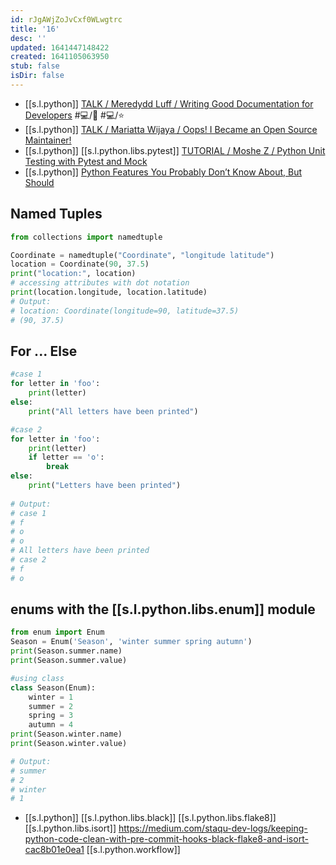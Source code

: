 ```yaml
---
id: rJgAWjZoJvCxf0WLwgtrc
title: '16'
desc: ''
updated: 1641447148422
created: 1641105063950
stub: false
isDir: false
---
```


- [[s.l.python]] [TALK / Meredydd Luff / Writing Good Documentation for Developers](https://youtu.be/eWaWvUhpseM?list=PL2Uw4_HvXqvYk1Y5P8kryoyd83L_0Uk5K) #💻️/📖️ #💻️/⭐
- [[s.l.python]] [TALK / Mariatta Wijaya / Oops! I Became an Open Source Maintainer!](https://youtu.be/iPs64t1nsSM?list=PL2Uw4_HvXqvYk1Y5P8kryoyd83L_0Uk5K)
- [[s.l.python]] [[s.l.python.libs.pytest]] [TUTORIAL / Moshe Z / Python Unit Testing with Pytest and Mock](https://youtu.be/DJoffYEPttY?list=PL2Uw4_HvXqvYk1Y5P8kryoyd83L_0Uk5K)
- [[s.l.python]] [Python Features You Probably Don’t Know About, But Should](https://levelup.gitconnected.com/python-features-you-probably-dont-know-about-but-should-a66c6b30c528)

## Named Tuples

```python
from collections import namedtuple

Coordinate = namedtuple("Coordinate", "longitude latitude")
location = Coordinate(90, 37.5)
print("location:", location) 
# accessing attributes with dot notation
print(location.longitude, location.latitude) 
# Output: 
# location: Coordinate(longitude=90, latitude=37.5) 
# (90, 37.5) 
```
## For ... Else

```python
#case 1
for letter in 'foo':
    print(letter)
else:
    print("All letters have been printed")

#case 2
for letter in 'foo':
    print(letter)
    if letter == 'o':
        break
else:
    print("Letters have been printed")
    
# Output:
# case 1
# f
# o
# o
# All letters have been printed
# case 2
# f
# o
```
## enums with the [[s.l.python.libs.enum]] module

```python
from enum import Enum
Season = Enum('Season', 'winter summer spring autumn')
print(Season.summer.name)
print(Season.summer.value)

#using class
class Season(Enum):
    winter = 1
    summer = 2
    spring = 3
    autumn = 4
print(Season.winter.name)
print(Season.winter.value)

# Output:
# summer
# 2
# winter
# 1
```

- [[s.l.python]] [[s.l.python.libs.black]] [[s.l.python.libs.flake8]] [[s.l.python.libs.isort]] <https://medium.com/staqu-dev-logs/keeping-python-code-clean-with-pre-commit-hooks-black-flake8-and-isort-cac8b01e0ea1>
    [[s.l.python.workflow]]

